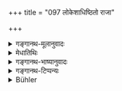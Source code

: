 +++
title = "097 लोकेशाधिष्ठितो राजा"

+++

<details><summary>गङ्गानथ-मूलानुवादः</summary>

The King is possessed by the Lords of the World; no im purity, therefore, has been ordained for him; for the purity and impurity affect mortals and have their origin and end in the worldly regions.—(96).
</details>

<details><summary>मेधातिथिः</summary>

[^२२५]:
     M G 1st ed. DK (4: 951): lokeśaprabhavāpyayam

एतैर् **लोकेशैर्** **अधिष्ठितो** **राजा** । नास्य **शौचाशौचम्**, यतो **मर्त्यानां** मनुष्याणाम् आभ्याम् अधिकारः । तयोश् च **प्रभवाप्ययौ** प्रवृत्तिनिवृत्ती **लोकेभ्यः** सकाशान् **मर्त्यानां**, न तु लोकेशानाम् एव ॥ ५.९६ ॥
</details>

<details><summary>गङ्गानथ-भाष्यानुवादः</summary>

The king is possessed by the said Lords of the World; for him there is no purity or impurity; because the effect of these is only upon mortals; and their origin and end proceed from the world; hence they affect mortals, and not the Lords of the World.—(96).
</details>

<details><summary>गङ्गानथ-टिप्पन्यः</summary>

(Verse 97 of others.)

Buhler wrongly attributes to Medhātithi the reading
*lokeśaprabhāpyayau*; the reading really adopted by Medhātithi is
*lokebhyaḥ prabhāvāpyayau*.
</details>

<details><summary>Bühler</summary>

097	Because the king is pervaded by those lords of the world, no impurity is ordained for him; for purity and impurity of mortals is caused and removed by (those) lords of the world.
</details>
